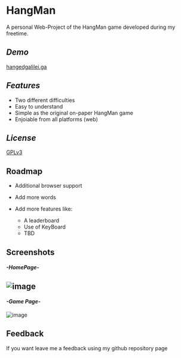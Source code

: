 
# HangMan

A personal Web-Project of the HangMan game developed during my freetime.

## _Demo_
[hangedgalilei.ga](http://hangedgalilei.ga/)
## _Features_

- Two different difficulties
- Easy to understand
- Simple as the original on-paper HangMan game
- Enjoiable from all platforms (web)


## _License_

[GPLv3](https://choosealicense.com/licenses/gpl-3.0/)


## Roadmap

- Additional browser support
- Add more words
- Add more features like:

    - A leaderboard
    - Use of KeyBoard
    - TBD


## Screenshots

#### _-HomePage-_
![image](https://user-images.githubusercontent.com/54267726/209469649-e9ad1e4e-5c68-4fd4-bcbf-e806b857ff94.png)
-
#### _-Game Page-_
![image](https://user-images.githubusercontent.com/54267726/209469840-a341dea8-eeab-45ee-a8c4-a3e0f4eb754f.png)

## Feedback

If you want leave me a feedback using my github repository page
